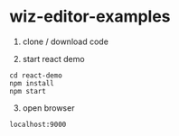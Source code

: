 # wiz-editor-examples


1. clone / download code

2. start react demo

```
cd react-demo
npm install
npm start
```

3. open browser

```
localhost:9000
```
